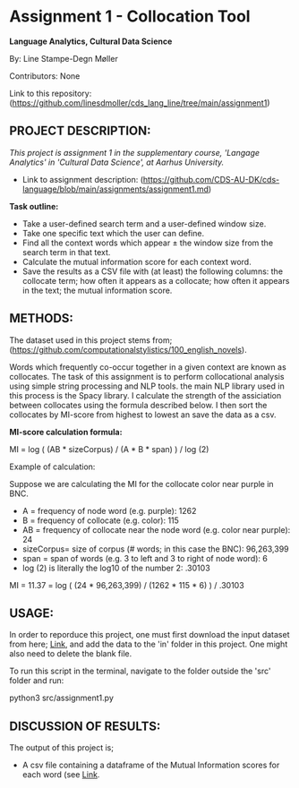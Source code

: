 # Assignment 1 - Collocation Tool
**Language Analytics, Cultural Data Science**

By: Line Stampe-Degn Møller

Contributors: None

Link to this repository: (https://github.com/linesdmoller/cds_lang_line/tree/main/assignment1)

## PROJECT DESCRIPTION:
*This project is assignment 1 in the supplementary course, 'Langage Analytics' in 'Cultural Data Science', at Aarhus University.*
- Link to assignment description: (https://github.com/CDS-AU-DK/cds-language/blob/main/assignments/assignment1.md)

**Task outline:**
- Take a user-defined search term and a user-defined window size.
- Take one specific text which the user can define.
- Find all the context words which appear ± the window size from the search term in that text.
- Calculate the mutual information score for each context word.
- Save the results as a CSV file with (at least) the following columns: the collocate term; how often it appears as a collocate; how often it appears in the text; the mutual information score.

## METHODS:
The dataset used in this project stems from; (https://github.com/computationalstylistics/100_english_novels).

Words which frequently co-occur together in a given context are known as collocates. The task of this assignment is to perform collocational analysis using simple string processing and NLP tools. the main NLP library used in this process is the Spacy library. I calculate the strength of the assiciation between collocates using the formula described below. I then sort the collocates by MI-score from highest to lowest an save the data as a csv.

**MI-score calculation formula:**

MI = log ( (AB * sizeCorpus) / (A * B * span) ) / log (2)

Example of calculation:

Suppose we are calculating the MI for the collocate color near purple in BNC.

- A = frequency of node word (e.g. purple): 1262
- B = frequency of collocate (e.g. color): 115
- AB = frequency of collocate near the node word (e.g. color near purple): 24
- sizeCorpus= size of corpus (# words; in this case the BNC): 96,263,399
- span = span of words (e.g. 3 to left and 3 to right of node word): 6
- log (2) is literally the log10 of the number 2: .30103

MI = 11.37 = log ( (24 * 96,263,399) / (1262 * 115 * 6) ) / .30103


## USAGE:
In order to reporduce this project, one must first download the input dataset from here; [Link](https://github.com/computationalstylistics/100_english_novels), and add the data to the 'in' folder in this project. One might also need to delete the blank file.

To run this script in the terminal, navigate to the folder outside the 'src' folder and run:

python3 src/assignment1.py

## DISCUSSION OF RESULTS:
The output of this project is;
- A csv file containing a dataframe of the Mutual Information scores for each word (see [Link](https://github.com/linesdmoller/cds_lang_line/blob/main/assignment1/out/MI_scores.csv).


